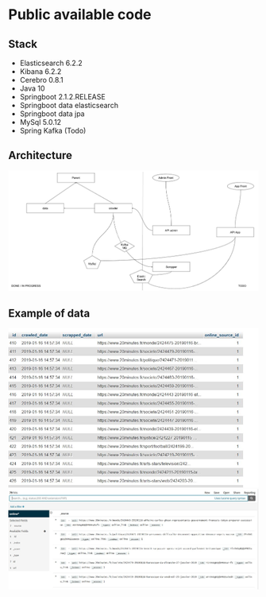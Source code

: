 # Public available code
## Stack
- Elasticsearch 6.2.2
- Kibana 6.2.2
- Cerebro 0.8.1
- Java 10
- Springboot 2.1.2.RELEASE
- Springboot data elasticsearch
- Springboot data jpa
- MySql 5.0.12
- Spring Kafka (Todo)

## Architecture
![alt tag](https://github.com/thlemercier/public/blob/master/draw.jpg)

## Example of data
![alt tag](https://github.com/thlemercier/public/blob/master/links.JPG)
![alt tag](https://github.com/thlemercier/public/blob/master/elastic.JPG)
